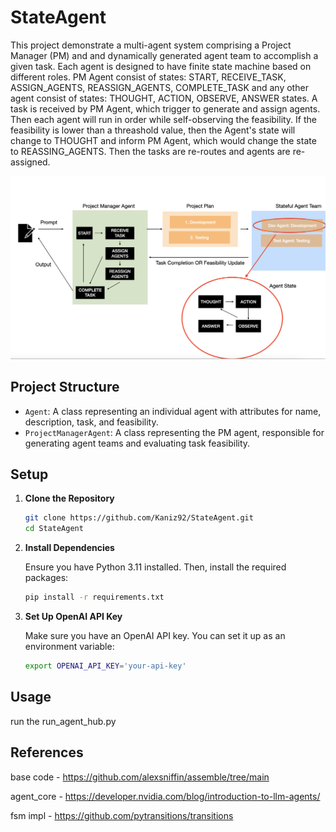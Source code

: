 # StateAgent

This project demonstrate a multi-agent system comprising a Project Manager (PM) and and dynamically generated agent team to accomplish a given task. Each agent is designed to have finite state machine based on different roles. PM Agent consist of states: START, RECEIVE_TASK, ASSIGN_AGENTS, REASSIGN_AGENTS, COMPLETE_TASK and any other agent consist of states: THOUGHT, ACTION, OBSERVE, ANSWER states. A task is received by PM Agent, which trigger to generate and assign agents. Then each agent will run in order while self-observing the feasibility. If the feasibility is lower than a threashold value, then the Agent's state will change to THOUGHT and inform PM Agent, which would change the state to REASSING_AGENTS. Then the tasks are re-routes and agents are re-assigned.

![Proposed Model](/model.png "Proposed Model")
## Project Structure

- `Agent`: A class representing an individual agent with attributes for name, description, task, and feasibility.
- `ProjectManagerAgent`: A class representing the PM agent, responsible for generating agent teams and evaluating task feasibility.

## Setup

1. **Clone the Repository**

    ```bash
    git clone https://github.com/Kaniz92/StateAgent.git
    cd StateAgent
    ```

2. **Install Dependencies**

    Ensure you have Python 3.11 installed. Then, install the required packages:

    ```bash
    pip install -r requirements.txt
    ```

3. **Set Up OpenAI API Key**

    Make sure you have an OpenAI API key. You can set it up as an environment variable:

    ```bash
    export OPENAI_API_KEY='your-api-key'
    ```

## Usage

run the run_agent_hub.py

## References

base code - https://github.com/alexsniffin/assemble/tree/main

agent_core - https://developer.nvidia.com/blog/introduction-to-llm-agents/

fsm impl - https://github.com/pytransitions/transitions
